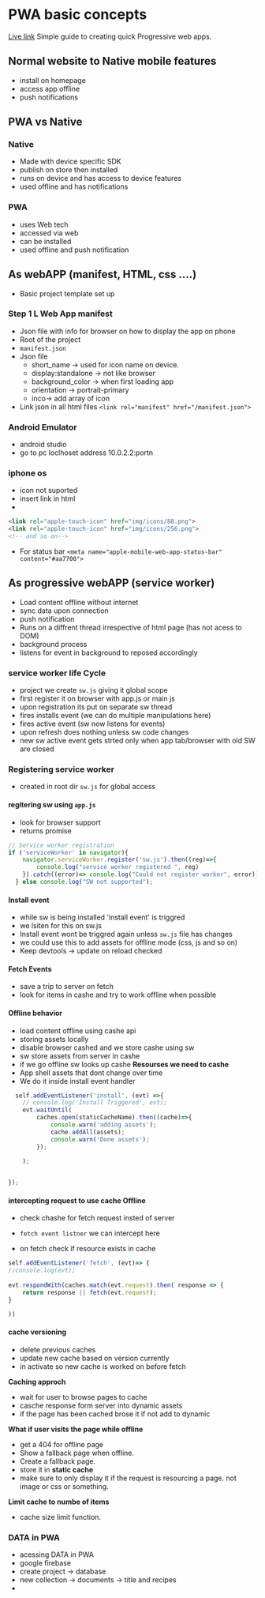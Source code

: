 # PWA basic concepts
[Live link](https://qasimtalkin.github.io/-Progressive-Web-App/)
Simple guide to creating quick Progressive web apps.

## Normal website to Native mobile features

* install on homepage
* access app offline
* push notifications

## PWA vs Native

### Native

* Made with device specific SDK
* publish on store then installed
* runs on device and has access to device features
* used offline and has notifications 

### PWA

* uses Web tech
* accessed via web
* can be installed
* used offline and push notification

## As webAPP (manifest, HTML, css ....)

* Basic project template set up 

### Step 1 L Web App manifest

* Json file with info for browser on how to display the app on phone
* Root of the project
* `manifest.json`
* Json file
  * short_name ->  used for icon name on device.
  * display:standalone -> not like browser
  * background_color -> when first loading app
  * orientation -> portrait-primary
  * inco-> add array of icon 
* Link json in all html files `<link rel="manifest" href="/manifest.json">`

### Android Emulator 
* android studio 
* go to pc loclhoset address 10.0.2.2:portn 

### iphone os
* icon not suported
* insert link in html
* 
```html
<link rel="apple-touch-icon" href="img/icons/88.png">
<link rel="apple-touch-icon" href="img/icons/256.png">
<!-- and so on-->
 ```

* For status bar `<meta name="apple-mobile-web-app-status-bar" content="#aa7700">`

## As progressive webAPP (service worker)

* Load content offline without internet
* sync data upon connection
* push notification
* Runs on a diffrent thread irrespective of html page (has not acess to DOM)
* background process
* listens for event in background to reposed accordingly
  
### service worker life Cycle 

* project we create `sw.js` giving it global scope
* first register it on browser with app.js or main js
* upon registration its put on separate sw thread
* fires installs event (we can do multiple manipulations here)
* fires active event (sw now listens for events)
* upon refresh does nothing unless sw code changes
* new sw active event gets strted only when app tab/browser with old SW are closed

### Registering service worker

* created in root dir `sw.js` for global access 
#### regitering sw using `app.js`

* look for browser support 
* returns promise 
```js
// Service worker registration 
if ('serviceWorker' in navigator){
    navigator.serviceWorker.register('sw.js').then((reg)=>{
        console.log("service worker registered ", reg)
    }).catch((error)=> console.log("Could not register worker", error));
  } else console.log("SW not supported");
```

#### Install event 

* while sw is being installed 'install event' is triggred 
* we lsiten for this on sw.js
* Install event wont be triggred again unless `sw.js` file has changes
* we could use this to add assets for offline mode (css, js and so on)
* Keep devtools -> update on reload checked


#### Fetch Events
* save a trip to server on fetch 
* look for items in cashe and try to work offline when possible 
  
#### Offline behavior

* load content offline using cashe api
* storing assets locally
* disable browser cashed and we store cashe using sw
* sw store assets from server in cashe
* if we go offline sw looks up cashe
**Resourses we need to cashe**
* App shell assets that dont change over time 
* We do it inside install event handler
```js
  self.addEventListener('install', (evt) =>{
    // console.log('Install Triggered', evt);
    evt.waitUntil(
        caches.open(staticCacheName).then((cache)=>{
            console.warn('adding assets');
            cache.addAll(assets);
            console.warn('Done assets');
        });

    );
    

});
```

#### intercepting request to use cache Offline

* check chashe for fetch request insted of server

* `fetch event listner` we can intercept here 
* on fetch check if resource exists in cache 

```js
self.addEventListener('fetch', (evt)=> {
//console.log(evt);
    
evt.respondWith(caches.match(evt.request).then( response => {
    return response || fetch(evt.request);
}

))
```

#### cache versioning

* delete previous caches
* update new cache based on version currently 
* in activate so new cache is worked on before fetch

**Caching approch**
* wait for user to browse pages to cache
* casche response form server into dynamic assets
* if the page has been cached brose it if not add to dynamic

**What if user visits the page while offline**

* get a 404 for offline page 
* Show a fallback page when offline. 
* Create a fallback page. 
* store it in **static cache** 
* make sure to only display it if the request is resourcing a page. not image or css or something. 

**Limit cache to numbe of items**
* cache size limit function. 

### DATA in PWA

* acessing DATA in PWA
* google firebase 
* create project -> database 
* new collection -> documents -> title and recipes
* 
